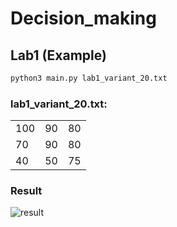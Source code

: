 # Decision_making

## Lab1 (Example)
```bash
python3 main.py lab1_variant_20.txt
```
### lab1_variant_20.txt:
||||
| ------------- |:-------------:| -----:|
| 100 | 90 | 80 |
| 70  | 90 | 80 |
| 40  | 50 | 75 |

### Result
![result](https://user-images.githubusercontent.com/38556518/97229329-e068a680-17e0-11eb-975b-6f9095ef15af.png)
